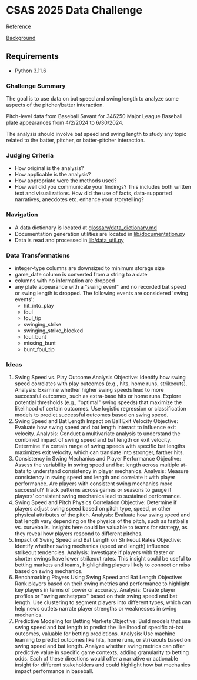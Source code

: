 # CSAS 2025 Data Challenge
[Reference](https://statds.org/events/csas2025/challenge.html)

[Background](https://technology.mlblogs.com/introducing-statcast-2023-high-frame-rate-bat-and-biomechanics-tracking-3844890264a6)

## Requirements
- Python 3.11.6

### Challenge Summary
The goal is to use data on bat speed and swing length to analyze some aspects of the pitcher/batter interaction.

Pitch-level data from Baseball Savant for 346250 Major League Baseball plate appearances from 4/2/2024 to 6/30/2024.

The analysis should involve bat speed and swing length to study any topic related to the batter, pitcher, or batter-pitcher interaction.

### Judging Criteria

- How original is the analysis?
- How applicable is the analysis?
- How appropriate were the methods used?
- How well did you communicate your findings? This includes both written text and visualizations. How did the use of facts, data-supported narratives, anecdotes etc. enhance your storytelling?

### Navigation
- A data dictionary is located at [glossary/data_dictionary.md](https://github.com/jonmontg/CSAS_Data_Challenge/blob/main/glossary/data_dictionary.md)
- Documentation generation utilities are located in [lib/documentation.py](https://github.com/jonmontg/CSAS_Data_Challenge/blob/main/lib/documentation.py)
- Data is read and processed in [lib/data_util.py](https://github.com/jonmontg/CSAS_Data_Challenge/blob/main/lib/data_util.py)

### Data Transformations
- integer-type columns are downsized to minimum storage size
- game_date column is converted from a string to a date
- columns with no information are dropped
- any plate appearance with a "swing event" and no recorded bat speed or swing length is dropped. The following events are considered 'swing events':
  - hit_into_play
  - foul
  - foul_tip
  - swinging_strike
  - swinging_strike_blocked
  - foul_bunt
  - missing_bunt
  - bunt_foul_tip


### Ideas

1. Swing Speed vs. Play Outcome Analysis
Objective: Identify how swing speed correlates with play outcomes (e.g., hits, home runs, strikeouts).
Analysis:
Examine whether higher swing speeds lead to more successful outcomes, such as extra-base hits or home runs.
Explore potential thresholds (e.g., "optimal" swing speeds) that maximize the likelihood of certain outcomes.
Use logistic regression or classification models to predict successful outcomes based on swing speed.
2. Swing Speed and Bat Length Impact on Ball Exit Velocity
Objective: Evaluate how swing speed and bat length interact to influence exit velocity.
Analysis:
Conduct a multivariate analysis to understand the combined impact of swing speed and bat length on exit velocity.
Determine if a certain range of swing speeds with specific bat lengths maximizes exit velocity, which can translate into stronger, farther hits.
3. Consistency in Swing Mechanics and Player Performance
Objective: Assess the variability in swing speed and bat length across multiple at-bats to understand consistency in player mechanics.
Analysis:
Measure consistency in swing speed and length and correlate it with player performance. Are players with consistent swing mechanics more successful?
Track patterns across games or seasons to gauge if players’ consistent swing mechanics lead to sustained performance.
4. Swing Speed and Pitch Physics Correlation
Objective: Determine if players adjust swing speed based on pitch type, speed, or other physical attributes of the pitch.
Analysis:
Evaluate how swing speed and bat length vary depending on the physics of the pitch, such as fastballs vs. curveballs.
Insights here could be valuable to teams for strategy, as they reveal how players respond to different pitches.
5. Impact of Swing Speed and Bat Length on Strikeout Rates
Objective: Identify whether swing mechanics (speed and length) influence strikeout tendencies.
Analysis:
Investigate if players with faster or shorter swings have lower strikeout rates.
This insight could be useful to betting markets and teams, highlighting players likely to connect or miss based on swing mechanics.
6. Benchmarking Players Using Swing Speed and Bat Length
Objective: Rank players based on their swing metrics and performance to highlight key players in terms of power or accuracy.
Analysis:
Create player profiles or "swing archetypes" based on their swing speed and bat length.
Use clustering to segment players into different types, which can help news outlets narrate player strengths or weaknesses in swing mechanics.
7. Predictive Modeling for Betting Markets
Objective: Build models that use swing speed and bat length to predict the likelihood of specific at-bat outcomes, valuable for betting predictions.
Analysis:
Use machine learning to predict outcomes like hits, home runs, or strikeouts based on swing speed and bat length.
Analyze whether swing metrics can offer predictive value in specific game contexts, adding granularity to betting odds.
Each of these directions would offer a narrative or actionable insight for different stakeholders and could highlight how bat mechanics impact performance in baseball.
